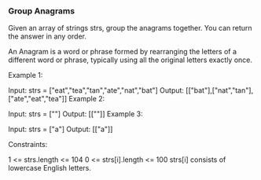 <h3>Group Anagrams</h3>

Given an array of strings strs, group the anagrams together. You can return the answer in any order.

An Anagram is a word or phrase formed by rearranging the letters of a different word or phrase, 
typically using all the original letters exactly once.


Example 1:

Input: strs = ["eat","tea","tan","ate","nat","bat"]
Output: [["bat"],["nat","tan"],["ate","eat","tea"]]
Example 2:

Input: strs = [""]
Output: [[""]]
Example 3:

Input: strs = ["a"]
Output: [["a"]]


Constraints:

1 <= strs.length <= 104
0 <= strs[i].length <= 100
strs[i] consists of lowercase English letters.


